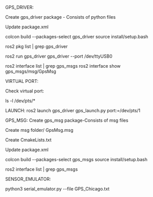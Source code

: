 GPS_DRIVER:

Create gps_driver package - Consists of python files

Update package.xml

colcon build --packages-select gps_driver
source install/setup.bash


ros2 pkg list | grep gps_driver


ros2 run gps_driver gps_driver --port /dev/ttyUSB0


ros2 interface list | grep gps_msgs
ros2 interface show gps_msgs/msg/GpsMsg



VIRTUAL PORT:

Check virtual port:

ls -l /dev/pts/*




LAUNCH:
ros2 launch gps_driver gps_launch.py port:=/dev/pts/1







GPS_MSG:
Create gps_msg package-Consists of msg files

Create msg folder/ GpsMsg.msg

Create CmakeLists.txt

Update package.xml

colcon build --packages-select gps_msgs
source install/setup.bash

ros2 interface list | grep gps_msgs





SENSOR_EMULATOR:

python3 serial_emulator.py --file GPS_Chicago.txt

